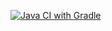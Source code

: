 [![Java CI with Gradle](https://github.com/Vikki-vika/Ordering-card-delivery/actions/workflows/gradle.yml/badge.svg)](https://github.com/Vikki-vika/Ordering-card-delivery/actions/workflows/gradle.yml)